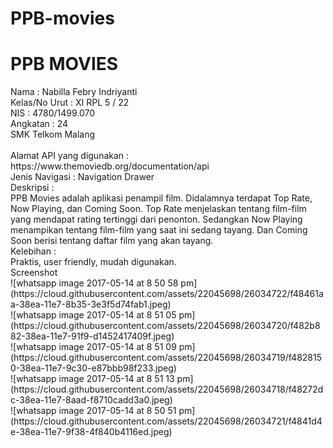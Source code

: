# PPB-movies
<h1> PPB MOVIES </h1>
Nama          : Nabilla Febry Indriyanti<br>
Kelas/No Urut : XI RPL 5 / 22<br>
NIS           : 4780/1499.070 <br>
Angkatan      : 24<br>
SMK Telkom Malang<br><br>
Alamat API yang digunakan : https://www.themoviedb.org/documentation/api<br>
Jenis Navigasi : Navigation Drawer<br>
Deskripsi :<br>
PPB Movies adalah aplikasi penampil film.
Didalamnya terdapat Top Rate, Now Playing, dan Coming Soon. 
Top Rate menjelaskan tentang film-film yang mendapat rating tertinggi dari penonton.
Sedangkan Now Playing menampikan tentang film-film yang saat ini sedang tayang. 
Dan Coming Soon berisi tentang daftar film yang akan tayang.<br>
Kelebihan :<br>
Praktis, user friendly, mudah digunakan.<br>
Screenshot<br>
![whatsapp image 2017-05-14 at 8 50 58 pm](https://cloud.githubusercontent.com/assets/22045698/26034722/f48461aa-38ea-11e7-8b35-3e3f5d74fab1.jpeg) <br>
![whatsapp image 2017-05-14 at 8 51 05 pm](https://cloud.githubusercontent.com/assets/22045698/26034720/f482b882-38ea-11e7-91f9-d1452417409f.jpeg) <br>
![whatsapp image 2017-05-14 at 8 51 09 pm](https://cloud.githubusercontent.com/assets/22045698/26034719/f4828150-38ea-11e7-9c30-e87bbb98f233.jpeg) <br>
![whatsapp image 2017-05-14 at 8 51 13 pm](https://cloud.githubusercontent.com/assets/22045698/26034718/f48272dc-38ea-11e7-8aad-f8710cadd3a0.jpeg) <br>
![whatsapp image 2017-05-14 at 8 50 51 pm](https://cloud.githubusercontent.com/assets/22045698/26034721/f4841d4e-38ea-11e7-9f38-4f840b4116ed.jpeg)
